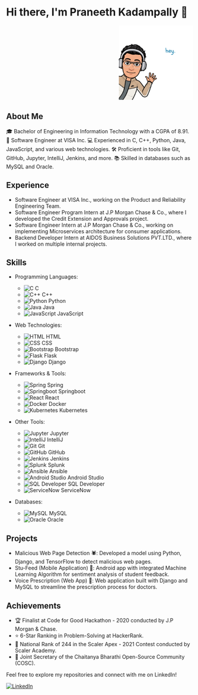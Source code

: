 # Hi there, I'm Praneeth Kadampally 👋

<div align="right">
    <img src="./hey.png" alt="Bitmoji Avatar" width="200px">
</div>

## About Me
🎓 Bachelor of Engineering in Information Technology with a CGPA of 8.91.
💼 Software Engineer at VISA Inc.
💻 Experienced in C, C++, Python, Java, JavaScript, and various web technologies.
🛠️ Proficient in tools like Git, GitHub, Jupyter, IntelliJ, Jenkins, and more.
📚 Skilled in databases such as MySQL and Oracle.

## Experience
- Software Engineer at VISA Inc., working on the Product and Reliability Engineering Team.
- Software Engineer Program Intern at J.P Morgan Chase & Co., where I developed the Credit Extension and Approvals project.
- Software Engineer Intern at J.P Morgan Chase & Co., working on implementing Microservices architecture for consumer applications.
- Backend Developer Intern at AIDOS Business Solutions PVT.LTD., where I worked on multiple internal projects.

## Skills
- Programming Languages: 
  - ![C](icons/c.png) C
  - ![C++](icons/cpp.png) C++
  - ![Python](icons/python.png) Python
  - ![Java](icons/java.png) Java
  - ![JavaScript](icons/javascript.png) JavaScript
  
- Web Technologies: 
  - ![HTML](icons/html.png) HTML
  - ![CSS](icons/css.png) CSS
  - ![Bootstrap](icons/bootstrap.png) Bootstrap
  - ![Flask](icons/flask.png) Flask
  - ![Django](icons/django.png) Django
  
- Frameworks & Tools: 
  - ![Spring](icons/spring.png) Spring
  - ![Springboot](icons/springboot.png) Springboot
  - ![React](icons/react.png) React
  - ![Docker](icons/docker.png) Docker
  - ![Kubernetes](icons/kubernetes.png) Kubernetes

- Other Tools:
  - ![Jupyter](icons/jupyter.png) Jupyter
  - ![IntelliJ](icons/intellij.png) IntelliJ
  - ![Git](icons/git.png) Git
  - ![GitHub](icons/github.png) GitHub
  - ![Jenkins](icons/jenkins.png) Jenkins
  - ![Splunk](icons/splunk.png) Splunk
  - ![Ansible](icons/ansible.png) Ansible
  - ![Android Studio](icons/android-studio.png) Android Studio
  - ![SQL Developer](icons/sql-developer.png) SQL Developer
  - ![ServiceNow](icons/servicenow.png) ServiceNow

- Databases:
  - ![MySQL](icons/mysql.png) MySQL
  - ![Oracle](icons/oracle.png) Oracle

## Projects
- Malicious Web Page Detection 🕷️: Developed a model using Python, Django, and TensorFlow to detect malicious web pages.
- Stu-Feed (Mobile Application) 📱: Android app with integrated Machine Learning Algorithm for sentiment analysis of student feedback.
- Voice Prescription (Web App) 🎤: Web application built with Django and MySQL to streamline the prescription process for doctors.

## Achievements
- 🏆 Finalist at Code for Good Hackathon - 2020 conducted by J.P Morgan & Chase.
- ⭐ 6-Star Ranking in Problem-Solving at HackerRank.
- 🌟 National Rank of 244 in the Scaler Apex - 2021 Contest conducted by Scaler Academy.
- 🔑 Joint Secretary of the Chaitanya Bharathi Open-Source Community (COSC).

Feel free to explore my repositories and connect with me on LinkedIn!

[![LinkedIn](https://img.shields.io/badge/LinkedIn-Connect-blue?style=flat-square&logo=linkedin&logoColor=white)](https://www.linkedin.com/in/praneethk021/)


